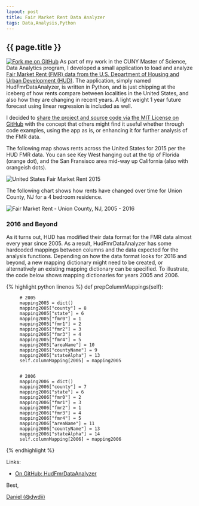 ```yaml
---
layout: post
title: Fair Market Rent Data Analyzer
tags: Data,Analysis,Python
---
```

{{ page.title }}
----------------
<a href="https://github.com/dwdii/HudFmrDataAnalyzer"><img style="position: aboslute; top: 0; right: 0; border: 0;z-index:2000" src="https://camo.githubusercontent.com/a6677b08c955af8400f44c6298f40e7d19cc5b2d/68747470733a2f2f73332e616d617a6f6e6177732e636f6d2f6769746875622f726962626f6e732f666f726b6d655f72696768745f677261795f3664366436642e706e67" alt="Fork me on GitHub" data-canonical-src="https://s3.amazonaws.com/github/ribbons/forkme_right_gray_6d6d6d.png"></a>
As part of my work in the CUNY Master of Science, Data Analytics program, I developed a small application to load and analyze 
[Fair Market Rent (FMR) data from the U.S. Department of Housing and Urban Development (HUD)](http://www.huduser.org/portal/datasets/fmr.html). 
The application, simply named HudFmrDataAnalyzer, is written in Python, and is just chipping at the iceberg of how rents compare
between localities in the United States, and also how they are changing in recent years. A light weight 1 year future forecast 
using linear regression is included as well.

I decided to [share the project and source code via the MIT License on GitHub](https://github.com/dwdii/HudFmrDataAnalyzer) with the concept
that others might find it useful whether through code examples, using the app as is, or enhancing it for further analysis of the FMR data.

The following map shows rents across the United States for 2015 per the HUD FMR data. You can see Key West hanging 
out at the tip of Florida (orange dot), and the San Fransisco area mid-way up California (also with orangeish dots).

![United States Fair Market Rent 2015](https://raw.githubusercontent.com/dwdii/HudFmrDataAnalyzer/master/Docs/img/Heatmap-US-fmr-3bd-2015.png)

The following chart shows how rents have changed over time for Union County, NJ for a 4 bedroom residence.

![Fair Market Rent - Union County, NJ, 2005 - 2016](https://raw.githubusercontent.com/dwdii/HudFmrDataAnalyzer/master/Docs/img/LinReg-UnionNJ-4bd.png)

### 2016 and Beyond
As it turns out, HUD has modified their data format for the FMR data almost every year since 2005. As a result, HudFmrDataAnalyzer has some hardcoded
mappings between columns and the data expected for the analysis functions. Depending on how the data format looks for 2016 and beyond, a new mapping
dictionary might need to be created, or alternatively an existing mapping dictionary can be specified. To illustrate, the code below shows mapping dictionaries
for years 2005 and 2006. 

{% highlight python linenos %}
def prepColumnMappings(self): 

         # 2005 
         mapping2005 = dict() 
         mapping2005["county"] = 8 
         mapping2005["state"] = 6 
         mapping2005["fmr0"] = 1 
         mapping2005["fmr1"] = 2 
         mapping2005["fmr2"] = 3 
         mapping2005["fmr3"] = 4 
         mapping2005["fmr4"] = 5 
         mapping2005["areaName"] = 10 
         mapping2005["countyName"] = 9 
         mapping2005["stateAlpha"] = 13 
         self.columnMapping[2005] = mapping2005 
 

         # 2006 
         mapping2006 = dict() 
         mapping2006["county"] = 7 
         mapping2006["state"] = 6 
         mapping2006["fmr0"] = 2 
         mapping2006["fmr1"] = 3 
         mapping2006["fmr2"] = 1 
         mapping2006["fmr3"] = 4 
         mapping2006["fmr4"] = 5 
         mapping2006["areaName"] = 11 
         mapping2006["countyName"] = 13 
         mapping2006["stateAlpha"] = 14 
         self.columnMapping[2006] = mapping2006 
{% endhighlight %}

Links:

* [On GitHub: HudFmrDataAnalyzer](https://github.com/dwdii/HudFmrDataAnalyzer)

Best,

[Daniel (@dwdii)](http://twitter.com/dwdii)
